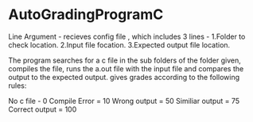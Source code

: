 # AutoGradingProgramC
Line Argument - recieves config file , which includes 3 lines -
1.Folder to check location.
2.Input file focation.
3.Expected output file location.

The program searches for a c file in the sub folders of the folder given, compiles the file, 
runs the a.out file with the input file and compares the output to the expected output.
gives grades according to the following rules:

No c file - 0
Compile Error = 10
Wrong output = 50
Similiar output = 75
Correct output = 100
